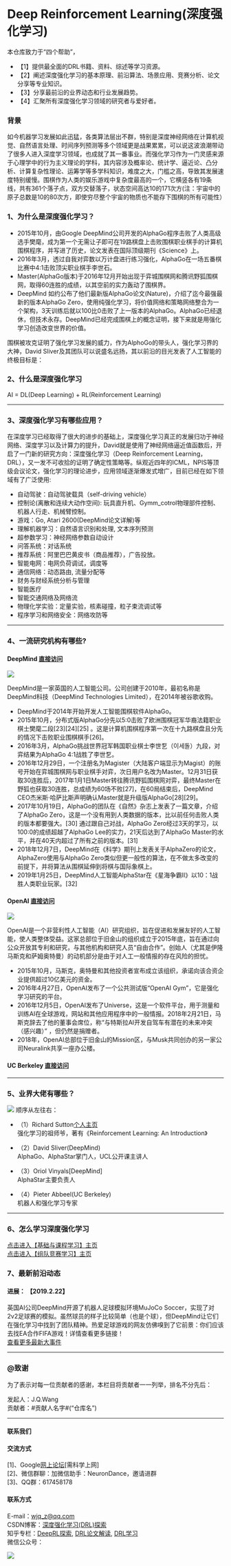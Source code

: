 # Deep Reinforcement Learning(深度强化学习)

本仓库致力于“四个帮助”，
>
+ 【1】提供最全面的DRL书籍、资料、综述等学习资源。
+ 【2】阐述深度强化学习的基本原理、前沿算法、场景应用、竞赛分析、论文分享等专业知识。
+ 【3】分享最前沿的业界动态和行业发展趋势。
+ 【4】汇聚所有深度强化学习领域的研究者与爱好者。

### 背景
如今机器学习发展如此迅猛，各类算法层出不群，特别是深度神经网络在计算机视觉、自然语言处理、时间序列预测等多个领域更是战果累累，可以说这波浪潮带动了很多人进入深度学习领域，也成就了其一番事业。而强化学习作为一门灵感来源于心理学中的行为主义理论的学科，其内容涉及概率论、统计学、逼近论、凸分析、计算复杂性理论、运筹学等多学科知识，难度之大，门槛之高，导致其发展速度特别缓慢。围棋作为人类的娱乐游戏中复杂度最高的一个，它横竖各有19条线，共有361个落子点，双方交替落子，状态空间高达10的171次方(注：宇宙中的原子总数是10的80次方，即使穷尽整个宇宙的物质也不能存下围棋的所有可能性）
### 1、为什么是深度强化学习？

>
+ 2015年10月，由Google DeepMind公司开发的AlphaGo程序击败了人类高级选手樊麾，成为第一个无需让子即可在19路棋盘上击败围棋职业棋手的计算机围棋程序，并写进了历史，论文发表在国际顶级期刊《Science》上。
+ 2016年3月，透过自我对弈数以万计盘进行练习强化，AlphaGo在一场五番棋比赛中4:1击败顶尖职业棋手李世石。
+ Master(AlphaGo版本)于2016年12月开始出现于弈城围棋网和腾讯野狐围棋网，取得60连胜的成绩，以其空前的实力轰动了围棋界。
+ DeepMind 如约公布了他们最新版AlphaGo论文(Nature)，介绍了迄今最强最新的版本AlphaGo Zero，使用纯强化学习，将价值网络和策略网络整合为一个架构，3天训练后就以100比0击败了上一版本的AlphaGo。AlphaGo已经退休，但技术永存。DeepMind已经完成围棋上的概念证明，接下来就是用强化学习创造改变世界的价值。

围棋被攻克证明了强化学习发展的威力，作为AlphoGo的带头人，强化学习界的大神，David Sliver及其团队可以说盛名远扬，其以前沿的目光发表了人工智能的终极目标是：

### 2、什么是深度强化学习
AI = DL(Deep Learning) + RL(Reinforcement Learning)


---

### 3、深度强化学习有哪些应用？
在深度学习已经取得了很大的进步的基础上，深度强化学习真正的发展归功于神经网络、深度学习以及计算力的提升，David就是使用了神经网络逼近值函数后，开启了一门新的研究方向：深度强化学习（Deep Reinforcement Learning，DRL），又一发不可收拾的证明了确定性策略等。纵观近四年的ICML，NPIS等顶级会议论文，强化学习的理论进步，应用领域逐渐爆发式增广，目前已经在如下领域有了广泛使用:
>
+ 自动驾驶：自动驾驶载具（self-driving vehicle）
+ 控制论(离散和连续大动作空间): 玩具直升机、Gymm_cotrol物理部件控制、机器人行走、机械臂控制。
+ 游戏：Go, Atari 2600(DeepMind论文详解)等
+ 理解机器学习：自然语言识别和处理, 文本序列预测
+ 超参数学习：神经网络参数自动设计
+ 问答系统：对话系统
+ 推荐系统：阿里巴巴黄皮书（商品推荐），广告投放。
+ 智能电网：电网负荷调试，调度等
+ 通信网络：动态路由, 流量分配等
+ 财务与财经系统分析与管理
+ 智能医疗
+ 智能交通网络及网络流
+ 物理化学实验：定量实验，核素碰撞，粒子束流调试等
+ 程序学习和网络安全：网络攻防等

---

### 4、一流研究机构有哪些?
#### DeepMind [直接访问](https://deepmind.com/)
![](assets/markdown-img-paste-20190222165835138.png)

DeepMind是一家英国的人工智能公司。公司创建于2010年，最初名称是DeepMind科技（DeepMind Technologies Limited），在2014年被谷歌收购。

>
+ DeepMind于2014年开始开发人工智能围棋软件AlphaGo。
+ 2015年10月，分布式版AlphaGo分先以5:0击败了欧洲围棋冠军华裔法籍职业棋士樊麾二段[23][24][25] 。这是计算机围棋程序第一次在十九路棋盘且分先的情况下击败职业围棋棋手[26]。
+ 2016年3月，AlphaGo挑战世界冠军韩国职业棋士李世乭（이세돌）九段，对弈结果为AlphaGo 4:1战胜了李世乭。
+ 2016年12月29日，一个注册名为Magister（大陆客户端显示为Magist）的账号开始在弈城围棋网与职业棋手对弈，次日用户名改为Master。12月31日获取30连胜后，2017年1月1日Master转往腾讯野狐围棋网对弈，最终Master在野狐也获取30连胜，总成绩为60场不败[27]，在60局结束后，DeepMind CEO杰米斯·哈萨比斯声明确认Master就是升级版AlphaGo[28][29]。
+ 2017年10月19日，AlphaGo的团队在《自然》杂志上发表了一篇文章，介绍了AlphaGo Zero，这是一个没有用到人类数据的版本，比以前任何击败人类的版本都要强大。[30] 通过跟自己对战，AlphaGo Zero经过3天的学习，以100:0的成绩超越了AlphaGo Lee的实力，21天后达到了AlphaGo Master的水平，并在40天内超过了所有之前的版本。[31]
+ 2018年12月7日，DeepMind在《科学》期刊上发表关于AlphaZero的论文，AlphaZero使用与AlphaGo Zero类似但更一般性的算法，在不做太多改变的前提下，并将算法从围棋延伸到将棋与国际象棋上。
+ 2019年1月25日，DeepMind人工智能AlphaStar在《星海争霸II》以10：1战胜人类职业玩家。[32]

#### OpenAI [直接访问](https://openai.com/)
![](assets/markdown-img-paste-20190222165707224.png)

OpenAI是一个非营利性人工智能（AI）研究组织，旨在促进和发展友好的人工智能，使人类整体受益。这家总部位于旧金山的组织成立于2015年底，旨在通过向公众开放其专利和研究，与其他机构和研究人员“自由合作”。创始人（尤其是伊隆马斯克和萨姆奥特曼）的动机部分是由于对人工一般情报的存在风险的担忧。

>
+ 2015年10月，马斯克，奥特曼和其他投资者宣布成立该组织，承诺向该合资企业提供超过10亿美元的资金。
+ 2016年4月27日，OpenAI发布了一个公共测试版“OpenAI Gym”，它是强化学习研究的平台。
+ 2016年12月5日，OpenAI发布了Universe，这是一个软件平台，用于测量和训练AI在全球游戏，网站和其他应用程序中的一般情报。2018年2月21日，马斯克辞去了他的董事会席位，称“与特斯拉AI开发自驾车有潜在的未来冲突（感兴趣）” ，但仍然是捐赠者。
+ 2018年，OpenAI总部位于旧金山的Mission区，与Musk共同创办的另一家公司Neuralink共享一座办公楼。
#### UC Berkeley [直接访问]()

---

### 5、业界大佬有哪些？
![](assets/markdown-img-paste-20190222191015730.png)
顺序从左往右：
>
+ （1）Richard Sutton[个人主页](http://incompleteideas.net/)<br>
强化学习的祖师爷，著有《Reinforcement Learning: An Introduction》

+ （2）David Sliver(DeepMind)<br>
AlphaGo、AlphaStar掌门人，UCL公开课主讲人

+ （3）Oriol Vinyals[DeepMind]<br>
AlphaStar主要负责人

+ （4）Pieter Abbeel(UC Berkeley)<br>
机器人和强化学习专家

---

### 6、怎么学习深度强化学习
[点击进入【基础与课程学习】主页](https://github.com/NeuronDance/DeepRL/tree/master/DRL%E5%9F%BA%E7%A1%80%E5%8E%9F%E7%90%86)<br>
[点击进入【组队竞赛学习】主页](https://github.com/NeuronDance/DeepRL/tree/master/DRL%E7%AB%9E%E8%B5%9B)

### 7、最新前沿动态

#### 进展： 【2019.2.22】
英国AI公司DeepMind开源了机器人足球模拟环境MuJoCo Soccer，实现了对2v2足球赛的模拟。虽然球员的样子比较简单（也是个球），但DeepMind让它们在强化学习中找到了团队精神。热爱足球游戏的网友仿佛嗅到了它前景：你们应该去找EA合作FIFA游戏！详情查看更多链接！<br>
[查看更多最新大事件](https://github.com/NeuronDance/DeepRL/tree/master/DRL%E6%9C%80%E8%BF%91%E5%A4%A7%E4%BA%8B%E4%BB%B6)

---
### @致谢
为了表示对每一位贡献者的感谢，本栏目将贡献者一一列举，排名不分先后：

发起人：J.Q.Wang<br>
贡献者：#贡献人名字#(“仓库名”)

---

#### 联系我们
#### 交流方式
[1]、Google[网上论坛](https://groups.google.com/forum/?hl=zh-CN#!forum/deeprl)[需科学上网]<br>
[2]、微信群聊：加微信助手：NeuronDance，邀请进群<br>
[3]、QQ群：617458178

#### 联系方式
E-mail：wjq_z@qq.com<br>
CSDN博客：[深度强化学习(DRL)探索](https://blog.csdn.net/gsww404)<br>
知乎专栏：[DeepRL探索](zhuanlan.zhihu.com/deeprl), [DRL论文解读](zhuanlan.zhihu.com/drl-paper), [DRL学习](zhuanlan.zhihu.com/drl-learning)<br>
微信公众号：

![](assets/markdown-img-paste-20190222165438977.png)
